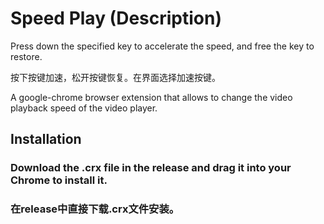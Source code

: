 # Speed Play (Description)
Press down the specified key to accelerate the speed, and free the key to restore.

按下按键加速，松开按键恢复。在界面选择加速按键。

A google-chrome browser extension that allows to change the video playback speed of the video player.

## Installation
### Download the .crx file in the release and drag it into your Chrome to install it.
### 在release中直接下载.crx文件安装。
